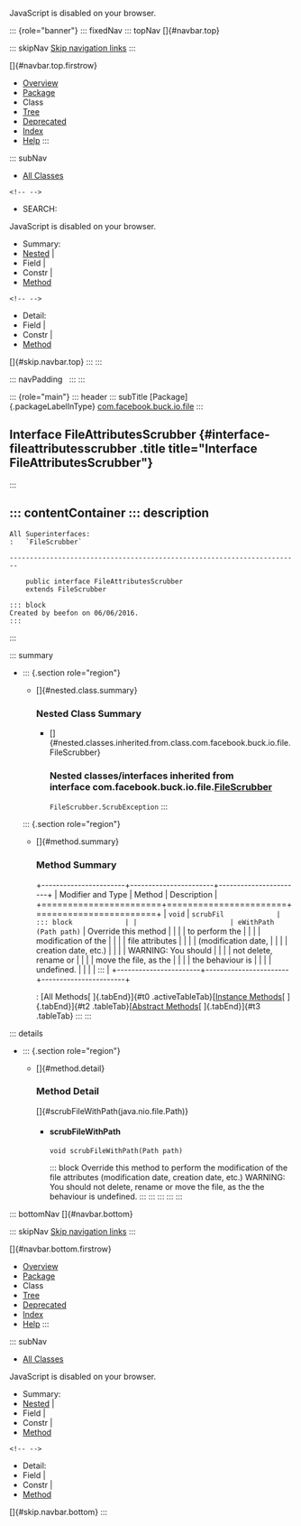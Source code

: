 <div>

JavaScript is disabled on your browser.

</div>

::: {role="banner"}
::: fixedNav
::: topNav
[]{#navbar.top}

::: skipNav
[Skip navigation links](#skip.navbar.top "Skip navigation links")
:::

[]{#navbar.top.firstrow}

-   [Overview](../../../../../index.html)
-   [Package](package-summary.html)
-   Class
-   [Tree](package-tree.html)
-   [Deprecated](../../../../../deprecated-list.html)
-   [Index](../../../../../index-all.html)
-   [Help](../../../../../help-doc.html)
:::

::: subNav
-   [All Classes](../../../../../allclasses.html)

```{=html}
<!-- -->
```
-   SEARCH:

<div>

<div>

JavaScript is disabled on your browser.

</div>

</div>

<div>

-   Summary: 
-   [Nested](#nested.class.summary) \| 
-   Field \| 
-   Constr \| 
-   [Method](#method.summary)

```{=html}
<!-- -->
```
-   Detail: 
-   Field \| 
-   Constr \| 
-   [Method](#method.detail)

</div>

[]{#skip.navbar.top}
:::
:::

::: navPadding
 
:::
:::

::: {role="main"}
::: header
::: subTitle
[Package]{.packageLabelInType} [com.facebook.buck.io.file](package-summary.html)
:::

## Interface FileAttributesScrubber {#interface-fileattributesscrubber .title title="Interface FileAttributesScrubber"}
:::

::: contentContainer
::: description
-   

    All Superinterfaces:
    :   `FileScrubber`

    ------------------------------------------------------------------------

        public interface FileAttributesScrubber
        extends FileScrubber

    ::: block
    Created by beefon on 06/06/2016.
    :::
:::

::: summary
-   ::: {.section role="region"}
    -   []{#nested.class.summary}

        ### Nested Class Summary

        -   []{#nested.classes.inherited.from.class.com.facebook.buck.io.file.FileScrubber}

            ### Nested classes/interfaces inherited from interface com.facebook.buck.io.file.[FileScrubber](FileScrubber.html "interface in com.facebook.buck.io.file")

            `FileScrubber.ScrubException`
    :::

    ::: {.section role="region"}
    -   []{#method.summary}

        ### Method Summary

        +-----------------------+-----------------------+-----------------------+
        | Modifier and Type     | Method                | Description           |
        +=======================+=======================+=======================+
        | `void`                | `scrubFil             | ::: block             |
        |                       | eWithPath​(Path path)` | Override this method  |
        |                       |                       | to perform the        |
        |                       |                       | modification of the   |
        |                       |                       | file attributes       |
        |                       |                       | (modification date,   |
        |                       |                       | creation date, etc.)  |
        |                       |                       | WARNING: You should   |
        |                       |                       | not delete, rename or |
        |                       |                       | move the file, as the |
        |                       |                       | the behaviour is      |
        |                       |                       | undefined.            |
        |                       |                       | :::                   |
        +-----------------------+-----------------------+-----------------------+

        : [All Methods[ ]{.tabEnd}]{#t0 .activeTableTab}[[Instance
        Methods](javascript:show(2);)[ ]{.tabEnd}]{#t2
        .tableTab}[[Abstract
        Methods](javascript:show(4);)[ ]{.tabEnd}]{#t3 .tableTab}
    :::
:::

::: details
-   ::: {.section role="region"}
    -   []{#method.detail}

        ### Method Detail

        []{#scrubFileWithPath(java.nio.file.Path)}

        -   #### scrubFileWithPath

            ``` methodSignature
            void scrubFileWithPath​(Path path)
            ```

            ::: block
            Override this method to perform the modification of the file
            attributes (modification date, creation date, etc.) WARNING:
            You should not delete, rename or move the file, as the the
            behaviour is undefined.
            :::
    :::
:::
:::
:::

::: bottomNav
[]{#navbar.bottom}

::: skipNav
[Skip navigation links](#skip.navbar.bottom "Skip navigation links")
:::

[]{#navbar.bottom.firstrow}

-   [Overview](../../../../../index.html)
-   [Package](package-summary.html)
-   Class
-   [Tree](package-tree.html)
-   [Deprecated](../../../../../deprecated-list.html)
-   [Index](../../../../../index-all.html)
-   [Help](../../../../../help-doc.html)
:::

::: subNav
-   [All Classes](../../../../../allclasses.html)

<div>

<div>

JavaScript is disabled on your browser.

</div>

</div>

<div>

-   Summary: 
-   [Nested](#nested.class.summary) \| 
-   Field \| 
-   Constr \| 
-   [Method](#method.summary)

```{=html}
<!-- -->
```
-   Detail: 
-   Field \| 
-   Constr \| 
-   [Method](#method.detail)

</div>

[]{#skip.navbar.bottom}
:::
